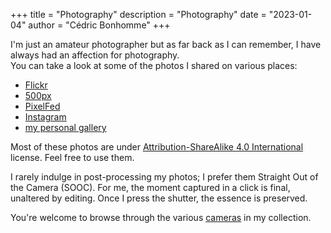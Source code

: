 +++
title = "Photography"
description = "Photography"
date = "2023-01-04"
author = "Cédric Bonhomme"
+++

I'm just an amateur photographer but as far back as I can remember,
I have always had an affection for photography.  
You can take a look at some of the photos I shared on various places:

- [Flickr](https://www.flickr.com/photos/cedricbonhomme)
- [500px](https://500px.com/cedricbonhomme)
- [PixelFed](https://pixelfed.social/cedric)
- [Instagram](https://www.instagram.com/_ecbo_)
- [my personal gallery](https://photos.cedricbonhomme.org)

Most of these photos are under
[Attribution-ShareAlike 4.0 International](https://creativecommons.org/licenses/by-sa/4.0/)
license. Feel free to use them.

I rarely indulge in post-processing my photos; I prefer them Straight Out of the Camera (SOOC).
For me, the moment captured in a click is final, unaltered by editing.
Once I press the shutter, the essence is preserved.

You're welcome to browse through the various [cameras](/cameras) in my collection.
